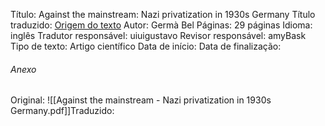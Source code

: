 Título: Against the mainstream: Nazi privatization in 1930s Germany
Título traduzido: 
[Origem do texto](http://www.ub.edu/graap/nazi.pdf)
Autor: Germà Bel
Páginas: 29 páginas
Idioma: inglês
Tradutor responsável: uiuigustavo
Revisor responsável: amyBask
Tipo de texto: Artigo científico
Data de início:
Data de finalização:

###### Anexo
Original: ![[Against the mainstream - Nazi privatization in 1930s Germany.pdf]]Traduzido: